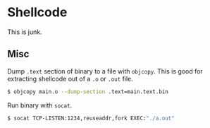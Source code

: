 # Shellcode

This is junk.

## Misc

Dump `.text` section of binary to a file with `objcopy`. This is good for extracting shellcode out of a `.o` or `.out` file.

```sh
$ objcopy main.o --dump-section .text=main.text.bin
```


Run binary with `socat`.

```sh
$ socat TCP-LISTEN:1234,reuseaddr,fork EXEC:"./a.out"
```

